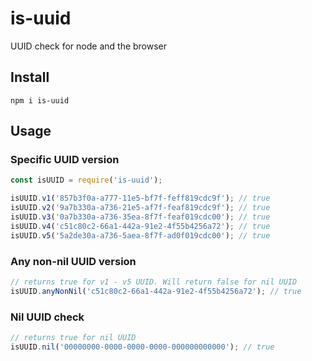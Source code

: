 # is-uuid
UUID check for node and the browser

## Install

```
npm i is-uuid
```

## Usage

### Specific UUID version
```js
const isUUID = require('is-uuid');

isUUID.v1('857b3f0a-a777-11e5-bf7f-feff819cdc9f'); // true
isUUID.v2('9a7b330a-a736-21e5-af7f-feaf819cdc9f'); // true
isUUID.v3('0a7b330a-a736-35ea-8f7f-feaf019cdc00'); // true
isUUID.v4('c51c80c2-66a1-442a-91e2-4f55b4256a72'); // true
isUUID.v5('5a2de30a-a736-5aea-8f7f-ad0f019cdc00'); // true
```

### Any non-nil UUID version
```js
// returns true for v1 - v5 UUID. Will return false for nil UUID
isUUID.anyNonNil('c51c80c2-66a1-442a-91e2-4f55b4256a72'); // true
```

### Nil UUID check
```js
// returns true for nil UUID
isUUID.nil('00000000-0000-0000-0000-000000000000'); // true
```
